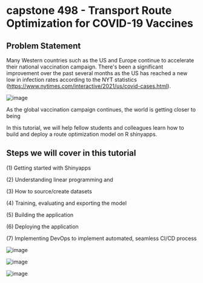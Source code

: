 # capstone 498 - Transport Route Optimization for COVID-19 Vaccines

## Problem Statement

Many Western countries such as the US and Europe continue to accelerate their national vaccination campaign. There's been a significant improvement over the past several months as the US has reached a new low in infection rates according to the NYT statistics (https://www.nytimes.com/interactive/2021/us/covid-cases.html).

![image](https://user-images.githubusercontent.com/16366387/120953646-449e0200-c702-11eb-991c-79b6301bfded.png)


As the global vaccination campaign continues, the world is getting closer to being 


In this tutorial, we will help fellow students and colleagues learn how to build and deploy a route optimization model on R shinyapps. 


## Steps we will cover in this tutorial

(1) Getting started with Shinyapps

(2) Understanding linear programming and 

(3) How to source/create datasets 

(4) Training, evaluating and exporting the model

(5) Building the application

(6) Deploying the application

(7) Implementing DevOps to implement automated, seamless CI/CD process


![image](https://user-images.githubusercontent.com/16366387/120953046-18ce4c80-c701-11eb-9cda-77a9363ebd48.png)

![image](https://user-images.githubusercontent.com/16366387/120953075-2683d200-c701-11eb-8029-0e8285747545.png)

![image](https://user-images.githubusercontent.com/16366387/120953130-3b606580-c701-11eb-857c-1d5de9568b9f.png)
